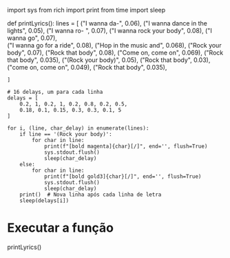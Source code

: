 import sys
from rich import print
from time import sleep

def printLyrics():
    lines = [
        ("I wanna da-", 0.06), 
        ("I wanna dance in the lights", 0.05),
        ("I wanna ro- ", 0.07),
        ("I wanna rock your body", 0.08),
        ("I wanna go", 0.07),    
        ("I wanna go for a ride", 0.08),
        ("Hop in the music and", 0.068),
        ("Rock your body", 0.07),
        ("Rock that body", 0.08),
        ("Come on, come on", 0.069),
        ("Rock that body", 0.035),
        ("(Rock your body)", 0.05),
        ("Rock that body", 0.03),
        ("come on, come on", 0.049),
        ("Rock that body", 0.035),
        
    ]

    # 16 delays, um para cada linha
    delays = [
        0.2, 1, 0.2, 1, 0.2, 0.8, 0.2, 0.5,
        0.18, 0.1, 0.15, 0.3, 0.3, 0.1, 5
    ]

    for i, (line, char_delay) in enumerate(lines):
        if line == '(Rock your body)':
            for char in line:
                print(f"[bold magenta]{char}[/]", end='', flush=True)
                sys.stdout.flush()
                sleep(char_delay)
        else:
            for char in line:
                print(f"[bold gold3]{char}[/]", end='', flush=True)
                sys.stdout.flush()
                sleep(char_delay)
        print()  # Nova linha após cada linha de letra
        sleep(delays[i])

# Executar a função
printLyrics()

